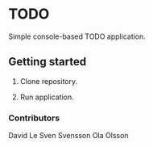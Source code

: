 # TODO

Simple console-based TODO application.

## Getting started

1. Clone repository.

2. Run application.

### Contributors

David Le
Sven Svensson
Ola Olsson